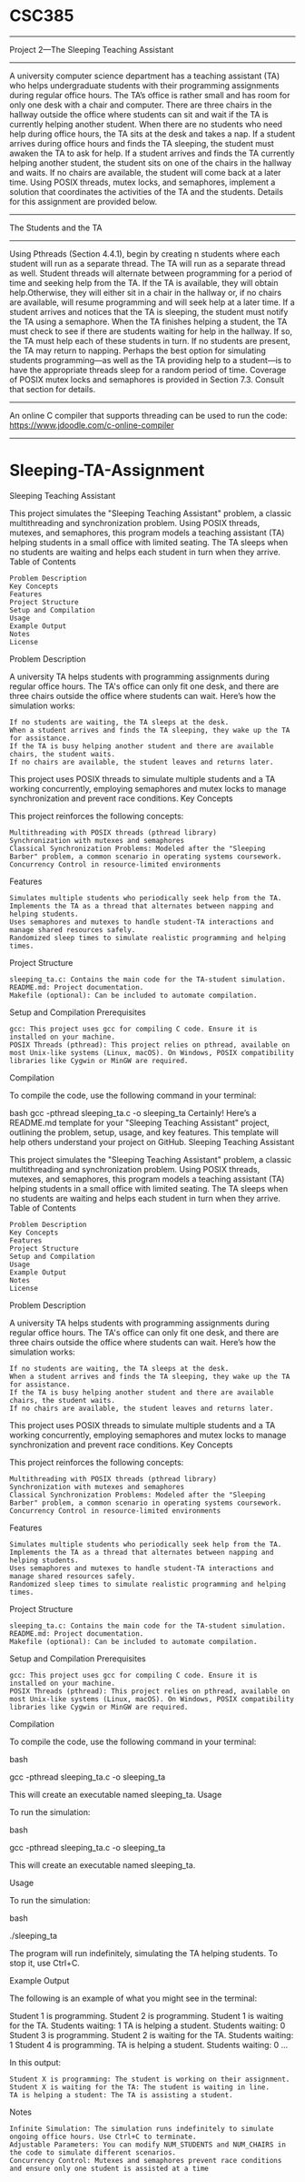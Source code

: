 # CSC385
***************************************************
Project 2—The Sleeping Teaching Assistant
***************************************************
A university computer science department has a teaching assistant (TA) who
helps undergraduate students with their programming assignments during
regular office hours. The TA’s office is rather small and has room for only one
desk with a chair and computer. There are three chairs in the hallway outside
the office where students can sit and wait if the TA is currently helping another
student. When there are no students who need help during office hours, the
TA sits at the desk and takes a nap. If a student arrives during office hours
and finds the TA sleeping, the student must awaken the TA to ask for help. If a
student arrives and finds the TA currently helping another student, the student
sits on one of the chairs in the hallway and waits. If no chairs are available, the
student will come back at a later time.
Using POSIX threads, mutex locks, and semaphores, implement a solution
that coordinates the activities of the TA and the students. Details for this
assignment are provided below.

***************************************************
The Students and the TA
***************************************************

Using Pthreads (Section 4.4.1), begin by creating n students where each student
will run as a separate thread. The TA will run as a separate thread as well.
Student threads will alternate between programming for a period of time and
seeking help from the TA. If the TA is available, they will obtain help.Otherwise,
they will either sit in a chair in the hallway or, if no chairs are available, will
resume programming and will seek help at a later time. If a student arrives
and notices that the TA is sleeping, the student must notify the TA using a
semaphore. When the TA finishes helping a student, the TA must check to see
if there are students waiting for help in the hallway. If so, the TA must help
each of these students in turn. If no students are present, the TA may return to
napping.
Perhaps the best option for simulating students programming—as well as
the TA providing help to a student—is to have the appropriate threads sleep
for a random period of time.
Coverage of POSIX mutex locks and semaphores is provided in Section 7.3.
Consult that section for details.
***************************************************
An online C compiler that supports threading can be used to run the code: https://www.jdoodle.com/c-online-compiler
***************************************************

# Sleeping-TA-Assignment
Sleeping Teaching Assistant

This project simulates the "Sleeping Teaching Assistant" problem, a classic multithreading and synchronization problem. Using POSIX threads, mutexes, and semaphores, this program models a teaching assistant (TA) helping students in a small office with limited seating. The TA sleeps when no students are waiting and helps each student in turn when they arrive.
Table of Contents

    Problem Description
    Key Concepts
    Features
    Project Structure
    Setup and Compilation
    Usage
    Example Output
    Notes
    License

Problem Description

A university TA helps students with programming assignments during regular office hours. The TA's office can only fit one desk, and there are three chairs outside the office where students can wait. Here’s how the simulation works:

    If no students are waiting, the TA sleeps at the desk.
    When a student arrives and finds the TA sleeping, they wake up the TA for assistance.
    If the TA is busy helping another student and there are available chairs, the student waits.
    If no chairs are available, the student leaves and returns later.

This project uses POSIX threads to simulate multiple students and a TA working concurrently, employing semaphores and mutex locks to manage synchronization and prevent race conditions.
Key Concepts

This project reinforces the following concepts:

    Multithreading with POSIX threads (pthread library)
    Synchronization with mutexes and semaphores
    Classical Synchronization Problems: Modeled after the "Sleeping Barber" problem, a common scenario in operating systems coursework.
    Concurrency Control in resource-limited environments

Features

    Simulates multiple students who periodically seek help from the TA.
    Implements the TA as a thread that alternates between napping and helping students.
    Uses semaphores and mutexes to handle student-TA interactions and manage shared resources safely.
    Randomized sleep times to simulate realistic programming and helping times.

Project Structure

    sleeping_ta.c: Contains the main code for the TA-student simulation.
    README.md: Project documentation.
    Makefile (optional): Can be included to automate compilation.

Setup and Compilation
Prerequisites

    gcc: This project uses gcc for compiling C code. Ensure it is installed on your machine.
    POSIX Threads (pthread): This project relies on pthread, available on most Unix-like systems (Linux, macOS). On Windows, POSIX compatibility libraries like Cygwin or MinGW are required.

Compilation

To compile the code, use the following command in your terminal:

bash
gcc -pthread sleeping_ta.c -o sleeping_ta
Certainly! Here’s a README.md template for your "Sleeping Teaching Assistant" project, outlining the problem, setup, usage, and key features. This template will help others understand your project on GitHub.
Sleeping Teaching Assistant

This project simulates the "Sleeping Teaching Assistant" problem, a classic multithreading and synchronization problem. Using POSIX threads, mutexes, and semaphores, this program models a teaching assistant (TA) helping students in a small office with limited seating. The TA sleeps when no students are waiting and helps each student in turn when they arrive.
Table of Contents

    Problem Description
    Key Concepts
    Features
    Project Structure
    Setup and Compilation
    Usage
    Example Output
    Notes
    License

Problem Description

A university TA helps students with programming assignments during regular office hours. The TA's office can only fit one desk, and there are three chairs outside the office where students can wait. Here’s how the simulation works:

    If no students are waiting, the TA sleeps at the desk.
    When a student arrives and finds the TA sleeping, they wake up the TA for assistance.
    If the TA is busy helping another student and there are available chairs, the student waits.
    If no chairs are available, the student leaves and returns later.

This project uses POSIX threads to simulate multiple students and a TA working concurrently, employing semaphores and mutex locks to manage synchronization and prevent race conditions.
Key Concepts

This project reinforces the following concepts:

    Multithreading with POSIX threads (pthread library)
    Synchronization with mutexes and semaphores
    Classical Synchronization Problems: Modeled after the "Sleeping Barber" problem, a common scenario in operating systems coursework.
    Concurrency Control in resource-limited environments

Features

    Simulates multiple students who periodically seek help from the TA.
    Implements the TA as a thread that alternates between napping and helping students.
    Uses semaphores and mutexes to handle student-TA interactions and manage shared resources safely.
    Randomized sleep times to simulate realistic programming and helping times.

Project Structure

    sleeping_ta.c: Contains the main code for the TA-student simulation.
    README.md: Project documentation.
    Makefile (optional): Can be included to automate compilation.

Setup and Compilation
Prerequisites

    gcc: This project uses gcc for compiling C code. Ensure it is installed on your machine.
    POSIX Threads (pthread): This project relies on pthread, available on most Unix-like systems (Linux, macOS). On Windows, POSIX compatibility libraries like Cygwin or MinGW are required.

Compilation

To compile the code, use the following command in your terminal:

bash

gcc -pthread sleeping_ta.c -o sleeping_ta

This will create an executable named sleeping_ta.
Usage

To run the simulation:

bash

gcc -pthread sleeping_ta.c -o sleeping_ta

This will create an executable named sleeping_ta.

Usage

To run the simulation:

bash

./sleeping_ta

The program will run indefinitely, simulating the TA helping students. 
To stop it, use Ctrl+C.


Example Output

The following is an example of what you might see in the terminal:

Student 1 is programming.
Student 2 is programming.
Student 1 is waiting for the TA. Students waiting: 1
TA is helping a student. Students waiting: 0
Student 3 is programming.
Student 2 is waiting for the TA. Students waiting: 1
Student 4 is programming.
TA is helping a student. Students waiting: 0
...

In this output:

    Student X is programming: The student is working on their assignment.
    Student X is waiting for the TA: The student is waiting in line.
    TA is helping a student: The TA is assisting a student.
Notes

    Infinite Simulation: The simulation runs indefinitely to simulate ongoing office hours. Use Ctrl+C to terminate.
    Adjustable Parameters: You can modify NUM_STUDENTS and NUM_CHAIRS in the code to simulate different scenarios.
    Concurrency Control: Mutexes and semaphores prevent race conditions and ensure only one student is assisted at a time


